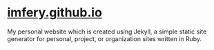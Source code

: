 # **[imfery.github.io](imfery.github.io)**

<p>My personal website which is created using Jekyll, a simple static site generator for personal, project, or organization sites written in Ruby.</p>
